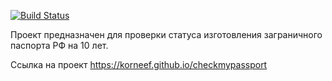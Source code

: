 [![Build Status](https://api.cirrus-ci.com/github/korneef/checkmypassport.svg)](https://cirrus-ci.com/github/korneef/checkmypassport)

Проект предназначен для проверки статуса изготовления заграничного паспорта РФ на 10 лет.

Ссылка на проект https://korneef.github.io/checkmypassport
